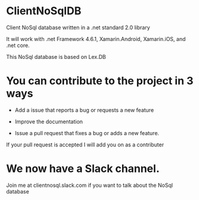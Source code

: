 # ClientNoSqlDB
Client NoSql database written in a .net standard 2.0 library 

It will work with .net Framework 4.6.1, Xamarin.Android, Xamarin.iOS, and .net core.  


This NoSql database is based on Lex.DB




# You can contribute to the project in 3 ways

* Add a issue that reports a bug or requests a new feature

* Improve the documentation

* Issue a pull request that fixes a bug or adds a new feature.

If your pull request is accepted I will add you on as a contributer



# We now have a Slack channel. 

Join me at clientnosql.slack.com if you want to talk about the NoSql database
